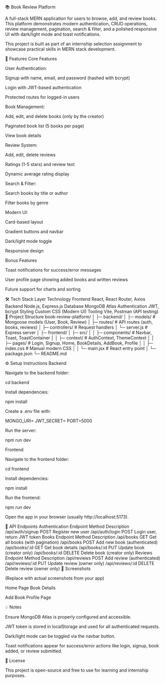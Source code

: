 📚 Book Review Platform

A full-stack MERN application for users to browse, add, and review books. This platform demonstrates modern authentication, CRUD operations, review management, pagination, search & filter, and a polished responsive UI with dark/light mode and toast notifications.

This project is built as part of an internship selection assignment to showcase practical skills in MERN stack development.

🌟 Features
Core Features

User Authentication:

Signup with name, email, and password (hashed with bcrypt)

Login with JWT-based authentication

Protected routes for logged-in users

Book Management:

Add, edit, and delete books (only by the creator)

Paginated book list (5 books per page)

View book details

Review System:

Add, edit, delete reviews

Ratings (1-5 stars) and review text

Dynamic average rating display

Search & Filter:

Search books by title or author

Filter books by genre

Modern UI:

Card-based layout

Gradient buttons and navbar

Dark/light mode toggle

Responsive design

Bonus Features

Toast notifications for success/error messages

User profile page showing added books and written reviews

Future support for charts and sorting

🛠️ Tech Stack
Layer	Technology
Frontend	React, React Router, Axios
Backend	Node.js, Express.js
Database	MongoDB Atlas
Authentication	JWT, bcrypt
Styling	Custom CSS (Modern UI)
Tooling	Vite, Postman (API testing)
📂 Project Structure
book-review-platform/
│
├─ backend/
│  ├─ models/          # Mongoose models (User, Book, Review)
│  ├─ routes/          # API routes (auth, books, reviews)
│  ├─ controllers/     # Request handlers
│  └─ server.js        # Express server
│
├─ frontend/
│  ├─ src/
│  │  ├─ components/   # Navbar, Toast, ToastContainer
│  │  ├─ context/      # AuthContext, ThemeContext
│  │  ├─ pages/        # Login, Signup, Home, BookDetails, AddBook, Profile
│  │  ├─ index.css     # Manual modern CSS
│  │  └─ main.jsx      # React entry point
│  └─ package.json
└─ README.md

⚙️ Setup Instructions
Backend

Navigate to the backend folder:

cd backend


Install dependencies:

npm install


Create a .env file with:

MONGO_URI=<Your MongoDB Atlas URI>
JWT_SECRET=<Your JWT Secret>
PORT=5000


Run the server:

npm run dev

Frontend

Navigate to the frontend folder:

cd frontend


Install dependencies:

npm install


Run the frontend:

npm run dev


Open the app in your browser (usually http://localhost:5173).

🔗 API Endpoints
Authentication
Endpoint	Method	Description
/api/auth/signup	POST	Register new user
/api/auth/login	POST	Login user, return JWT token
Books
Endpoint	Method	Description
/api/books	GET	Get all books (with pagination)
/api/books	POST	Add new book (authenticated)
/api/books/:id	GET	Get book details
/api/books/:id	PUT	Update book (creator only)
/api/books/:id	DELETE	Delete book (creator only)
Reviews
Endpoint	Method	Description
/api/reviews	POST	Add review (authenticated)
/api/reviews/:id	PUT	Update review (owner only)
/api/reviews/:id	DELETE	Delete review (owner only)
🎨 Screenshots

(Replace with actual screenshots from your app)

Home Page	Book Details

	
Add Book	Profile Page

	
💡 Notes

Ensure MongoDB Atlas is properly configured and accessible.

JWT token is stored in localStorage and used for all authenticated requests.

Dark/light mode can be toggled via the navbar button.

Toast notifications appear for success/error actions like login, signup, book added, or review submitted.

📌 License

This project is open-source and free to use for learning and internship purposes.
